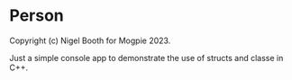 # Person

Copyright (c) Nigel Booth for Mogpie 2023.

Just a simple console app to demonstrate the use of structs and classe in C++.
